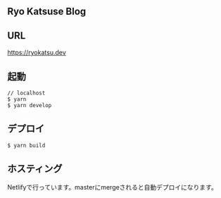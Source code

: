 ## Ryo Katsuse Blog

## URL
https://ryokatsu.dev

## 起動

```
// localhost
$ yarn
$ yarn develop
```

## デプロイ
```
$ yarn build
```

## ホスティング

Netlifyで行っています。masterにmergeされると自動デプロイになります。


